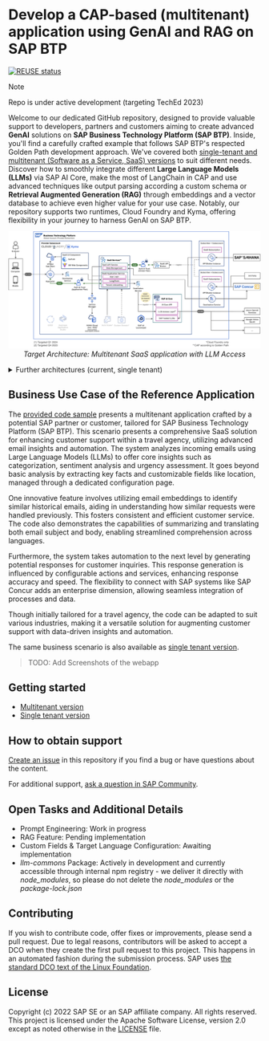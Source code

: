 # Develop a CAP-based (multitenant) application using GenAI and RAG on SAP BTP

[![REUSE status](https://api.reuse.software/badge/github.com/SAP-samples/btp-cap-multitenant-ai)](https://api.reuse.software/info/github.com/SAP-samples/btp-cap-multitenant-ai)

> [!NOTE]  
> Repo is under active development (targeting TechEd 2023)

Welcome to our dedicated GitHub repository, designed to provide valuable support to developers, partners and customers aiming to create advanced **GenAI** solutions on **SAP Business Technology Platform (SAP BTP)**. Inside, you'll find a carefully crafted example that follows SAP BTP's respected Golden Path development approach. We've covered both [single-tenant and multitenant (Software as a Service, SaaS) versions](#versions) to suit different needs. Discover how to smoothly integrate different **Large Language Models (LLMs)** via SAP AI Core, make the most of LangChain in CAP and use advanced techniques like output parsing according a custom schema or **Retrieval Augmented Generation (RAG)** through embeddings and a vector database to achieve even higher value for your use case. Notably, our repository supports two runtimes, Cloud Foundry and Kyma, offering flexibility in your journey to harness GenAI on SAP BTP.

<p align="center">
    <img src="./docs/architecture/multitenant-target.png" alt="Target Architecture" />
    <em>Target Architecture: Multitenant SaaS application with LLM Access</em>
</p>

<details>
<summary>Further architectures (current, single tenant)</summary>
<p align="center">
    <img src="./docs/architecture/multitenant-current.png" alt="Current Architecture" />
    <em>Multitenant SaaS application (current)</em>
</p>
<p align="center">
    <img src="./docs/architecture/singletenant-target.png" alt="Target Singletenant Architecture" />
    <em>Single tenant application (target)</em>
</p>
<p align="center">
    <img src="./docs/architecture/singletenant-current.png" alt="Current Singletenant Architecture" />
    <em>Single tenant application (current)</em>
</p>
</details>

## Business Use Case of the Reference Application
The [provided code sample](https://github.com/SAP-samples/btp-cap-genai-rag/tree/main/multi-tenant) presents a multitenant application crafted by a potential SAP partner or customer, tailored for SAP Business Technology Platform (SAP BTP). This scenario presents a comprehensive SaaS solution for enhancing customer support within a travel agency, utilizing advanced email insights and automation. The system analyzes incoming emails using Large Language Models (LLMs) to offer core insights such as categorization, sentiment analysis and urgency assessment. It goes beyond basic analysis by extracting key facts and customizable fields like location, managed through a dedicated configuration page.

One innovative feature involves utilizing email embeddings to identify similar historical emails, aiding in understanding how similar requests were handled previously. This fosters consistent and efficient customer service. The code also demonstrates the capabilities of summarizing and translating both email subject and body, enabling streamlined comprehension across languages.

Furthermore, the system takes automation to the next level by generating potential responses for customer inquiries. This response generation is influenced by configurable actions and services, enhancing response accuracy and speed. The flexibility to connect with SAP systems like SAP Concur adds an enterprise dimension, allowing seamless integration of processes and data.

Though initially tailored for a travel agency, the code can be adapted to suit various industries, making it a versatile solution for augmenting customer support with data-driven insights and automation.

The same business scenario is also available as [single tenant version](https://github.com/SAP-samples/btp-cap-genai-rag/tree/main/single-tenant).

> TODO: Add Screenshots of the webapp


## Getting started

- [Multitenant version](https://github.tools.sap/btp-use-case-factory/btp-cap-multitenant-ai)
- [Single tenant version](https://github.tools.sap/btp-use-case-factory/btp-cap-singletenant-ai)

## How to obtain support

[Create an issue](https://github.com/SAP-samples/btp-cap-multitenant-ai/issues) in this repository if you find a bug or have questions about the content.

For additional support, [ask a question in SAP Community](https://answers.sap.com/questions/ask.html).

## Open Tasks and Additional Details
- Prompt Engineering: Work in progress
- RAG Feature: Pending implementation
- Custom Fields & Target Language Configuration: Awaiting implementation
- _llm-commons_ Package: Actively in development and currently accessible through internal npm registry - we deliver it directly with _node_modules_, so please do not delete the _node_modules_ or the _package-lock.json_

## Contributing

If you wish to contribute code, offer fixes or improvements, please send a pull request. Due to legal reasons, contributors will be asked to accept a DCO when they create the first pull request to this project. This happens in an automated fashion during the submission process. SAP uses [the standard DCO text of the Linux Foundation](https://developercertificate.org/).

## License

Copyright (c) 2022 SAP SE or an SAP affiliate company. All rights reserved. This project is licensed under the Apache Software License, version 2.0 except as noted otherwise in the [LICENSE](LICENSE) file.
